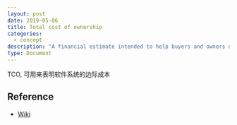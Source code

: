 ```yaml
---
layout: post
date: 2019-05-06
title: Total cost of ownership
categories:
  - concept
description: "A financial estimate intended to help buyers and owners determine the direct and indirect costs of a product or system"
type: Document
---
```


TCO, 可用来表明软件系统的边际成本

## Reference
* [Wiki](https://en.wikipedia.org/wiki/Total_cost_of_ownership)
